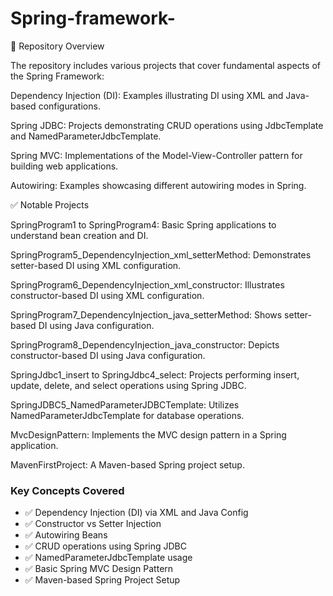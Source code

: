 # Spring-framework-
📁 Repository Overview

The repository includes various projects that cover fundamental aspects of the Spring Framework:

Dependency Injection (DI): Examples illustrating DI using XML and Java-based configurations.

Spring JDBC: Projects demonstrating CRUD operations using JdbcTemplate and NamedParameterJdbcTemplate.

Spring MVC: Implementations of the Model-View-Controller pattern for building web applications.

Autowiring: Examples showcasing different autowiring modes in Spring.

✅ Notable Projects

SpringProgram1 to SpringProgram4: Basic Spring applications to understand bean creation and DI.

SpringProgram5_DependencyInjection_xml_setterMethod: Demonstrates setter-based DI using XML configuration.

SpringProgram6_DependencyInjection_xml_constructor: Illustrates constructor-based DI using XML configuration.

SpringProgram7_DependencyInjection_java_setterMethod: Shows setter-based DI using Java configuration.

SpringProgram8_DependencyInjection_java_constructor: Depicts constructor-based DI using Java configuration.

SpringJdbc1_insert to SpringJdbc4_select: Projects performing insert, update, delete, and select operations using Spring JDBC.

SpringJDBC5_NamedParameterJDBCTemplate: Utilizes NamedParameterJdbcTemplate for database operations.

MvcDesignPattern: Implements the MVC design pattern in a Spring application.

MavenFirstProject: A Maven-based Spring project setup.

### Key Concepts Covered

- ✅ Dependency Injection (DI) via XML and Java Config
- ✅ Constructor vs Setter Injection
- ✅ Autowiring Beans
- ✅ CRUD operations using Spring JDBC
- ✅ NamedParameterJdbcTemplate usage
- ✅ Basic Spring MVC Design Pattern
- ✅ Maven-based Spring Project Setup
